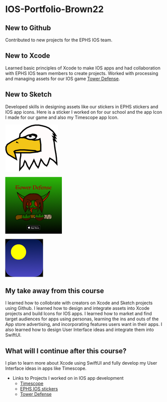# IOS-Portfolio-Brown22


## New to Github
Contributed to new projects for the EPHS IOS team.
## New to Xcode
Learned basic principles of Xcode to make IOS apps and had collaboration with 
EPHS IOS team members to create projects. Worked with processing and managing assets for our IOS game [Tower Defense](https://github.com/EPHS-iOS/Tower-Defense).
## New to Sketch
Developed skills in designing assets like our stickers in EPHS stickers and IOS app icons. 
Here is a sticker I worked on for our school and the app Icon I made for our game and also my Timescope app Icon.

![Eagle head sticker](Eagle_head.png)

![Tower Defense Icon](icon_60pt@3x.png)

![Timescope](icon_40pt@3x.png)

## My take away from this course
I learned how to collobrate with creators on Xcode and Sketch projects using Github. I learned how to design and integrate assets into Xcode projects and build Icons for IOS apps. I learned how to market and find target audiences for apps using personas, learning the ins and outs of the App store advertising, and incorporating features users want in their apps. I also learned how to design User Interface ideas and integrate them into SwiftUI.

## What will I continue after this course?
I plan to learn more about Xcode using SwiftUI and fully develop my User Interface ideas in apps like Timescope.


* Links to Projects I worked on in IOS app development
  * [Timescope](https://github.com/ElliottB678/blockstock)
  * [EPHS IOS stickers](https://github.com/EPHS-iOS/Stickers)
  * [Tower Defense](https://github.com/EPHS-iOS/Tower-Defense)



